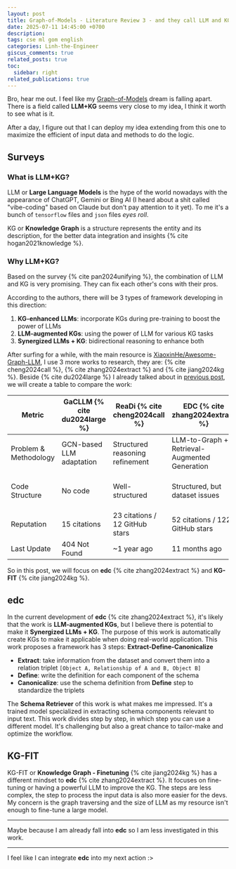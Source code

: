 ```yaml
---
layout: post
title: Graph-of-Models - Literature Review 3 - and they call LLM and KG
date: 2025-07-11 14:45:00 +0700
description: 
tags: cse ml gom english
categories: Linh-the-Engineer
giscus_comments: true
related_posts: true
toc:
  sidebar: right
related_publications: true
---
```


Bro, hear me out. I feel like my [Graph-of-Models](https://vtrnnhlinh.github.io/blog/tag/gom/) dream is falling apart. There is a field called **LLM+KG** seems very close to my idea, I think it worth to see what is it.

After a day, I figure out that I can deploy my idea extending from this one to maximize the efficient of input data and methods to do the logic.

## Surveys

### What is LLM+KG?

LLM or **Large Language Models** is the hype of the world nowadays with the appearance of ChatGPT, Gemini or Bing AI (I heard about a shit called "vibe-coding" based on Claude but don't pay attention to it yet). To me it's a bunch of `tensorflow` files and `json` files *eyes roll*.

KG or **Knowledge Graph** is a structure represents the entity and its description, for the better data integration and insights {% cite hogan2021knowledge %}. 

### Why LLM+KG?

Based on the survey {% cite pan2024unifying %}, the combination of LLM and KG is very promising. They can fix each other's cons with their pros. 

According to the authors, there will be 3 types of framework developing in this direction:
1. **KG-enhanced LLMs**: incorporate KGs during pre-training to boost the power of LLMs
2. **LLM-augmented KGs**: using the power of LLM for various KG tasks
3. **Synergized LLMs + KG**: bidirectional reasoning to enhance both

After surfing for a while, with the main resource is [XiaoxinHe/Awesome-Graph-LLM](https://github.com/XiaoxinHe/Awesome-Graph-LLM), I use 3 more works to research, they are: {% cite cheng2024call %}, {% cite zhang2024extract %} and {% cite jiang2024kg %}. Beside {% cite du2024large %} I already talked about in [previous post](https://vtrnnhlinh.github.io/blog/2025/gom-literature-review-1/), we will create a table to compare the work:

| Metric                | GaCLLM {% cite du2024large %}            | ReaDi {% cite cheng2024call %}              | EDC {% cite zhang2024extract %}              | KG-FIT {% cite jiang2024kg %}              |
|-----------------------|-------------------------------------------|---------------------------------------------|----------------------------------------------|--------------------------------------------|
| Problem & Methodology | GCN-based LLM adaptation                  | Structured reasoning refinement              | LLM-to-Graph + Retrieval-Augmented Generation| Hierarchical graph fine-tuning             |
| Code Structure        | No code                                   | Well-structured                              | Structured, but dataset issues               | Decent structure, nothing remarkable       |
| Reputation            | 15 citations                              | 23 citations / 12 GitHub stars               | 52 citations / 122 GitHub stars              | 11 citations / 112 GitHub stars            |
| Last Update           | 404 Not Found                             | ~1 year ago                                  | 11 months ago                                | 9 months ago                               |

So in this post, we will focus on **edc** {% cite zhang2024extract %} and **KG-FIT** {% cite jiang2024kg %}.

## edc

In the current development of **edc** {% cite zhang2024extract %}, it's likely that the work is **LLM-augmented KGs**, but I believe there is potential to make it **Synergized LLMs + KG**. The purpose of this work is automatically create KGs to make it applicable when doing real-world application. This work proposes a framework has 3 steps: **Extract-Define-Canonicalize**
- **Extract**: take information from the dataset and convert them into a relation triplet `[Object A, Relationship of A and B, Object B]`
- **Define**: write the definition for each component of the schema
- **Canonicalize**: use the schema definition from **Define** step to standardize the triplets

The **Schema Retriever** of this work is what makes me impressed. It's a trained model specialized in extracting schema components relevant to input text. This work divides step by step, in which step you can use a different model. It's challenging but also a great chance to tailor-make and optimize the workflow.

## KG-FIT

KG-FIT or **Knowledge Graph - Finetuning** {% cite jiang2024kg %} has a different mindset to **edc** {% cite zhang2024extract %}. It focuses on fine-tuning or having a powerful LLM to improve the KG. The steps are less complex, the step to process the input data is also more easier for the devs. My concern is the graph traversing and the size of LLM as my resource isn't enough to fine-tune a large model. 

---

Maybe because I am already fall into **edc** so I am less investigated in this work. 

---

I feel like I can integrate **edc** into my next action :>
